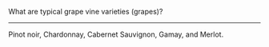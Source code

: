 What are typical grape vine varieties (grapes)?

---

Pinot noir, Chardonnay, Cabernet Sauvignon, Gamay, and Merlot.
